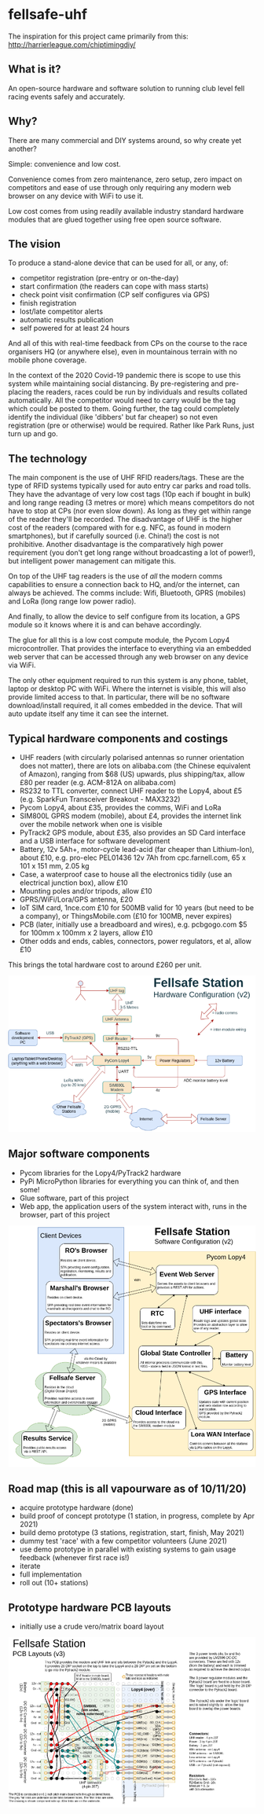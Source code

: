 # fellsafe-uhf
The inspiration for this project came primarily from this: http://harrierleague.com/chiptimingdiy/

## What is it?
An open-source hardware and software solution to running club level fell racing events safely and accurately.

## Why?
There are many commercial and DIY systems around, so why create yet another?

Simple: convenience and low cost.

Convenience comes from zero maintenance, zero setup, zero impact on competitors and ease of use through only requiring any modern web browser on any device with WiFi to use it.

Low cost comes from using readily available industry standard hardware modules that are glued together using free open source software.

## The vision
To produce a stand-alone device that can be used for all, or any, of:
 - competitor registration (pre-entry or on-the-day)
 - start confirmation (the readers can cope with mass starts)
 - check point visit confirmation (CP self configures via GPS)
 - finish registration
 - lost/late competitor alerts
 - automatic results publication
 - self powered for at least 24 hours
 
And all of this with real-time feedback from CPs on the course to the race organisers HQ (or anywhere else), even in mountainous terrain with no mobile phone coverage.

In the context of the 2020 Covid-19 pandemic there is scope to use this system while maintaining social distancing. By pre-registering and pre-placing the readers, races could be run by individuals and results collated automatically. All the competitor would need to carry would be the tag which could be posted to them. Going further, the tag could completely identify the individual (like 'dibbers' but far cheaper) so not even registration (pre or otherwise) would be required. Rather like Park Runs, just turn up and go.
 
## The technology
The main component is the use of UHF RFID readers/tags. These are the type of RFID systems typically used for auto entry car parks and road tolls. They have the advantage of very low cost tags (10p each if bought in bulk) and long range reading (3 metres or more) which means competitors do not have to stop at CPs (nor even slow down). As long as they get within range of the reader they'll be recorded. The disadvantage of UHF is the higher cost of the readers (compared with for e.g. NFC, as found in modern smartphones), but if carefully sourced (i.e. China!) the cost is not prohibitive. Another disadvantage is the comparatively high power requirement (you don't get long range without broadcasting a lot of power!), but intelligent power management can mitigate this.

On top of the UHF tag readers is the use of *all* the modern comms capabilities to ensure a connection back to HQ, and/or the internet, can always be achieved. The comms include: Wifi, Bluetooth, GPRS (mobiles) and LoRa (long range low power radio).

And finally, to allow the device to self configure from its location, a GPS module so it knows where it is and can behave accordingly.

The glue for all this is a low cost compute module, the Pycom Lopy4 microcontroller. That provides the interface to everything via an embedded web server that can be accessed through any web browser on any device via WiFi.

The only other equipment required to run this system is any phone, tablet, laptop or desktop PC with WiFi. Where the internet is visible, this will also provide limited access to that. In particular, there will be no software download/install required, it all comes embedded in the device. That will auto update itself any time it can see the internet.

## Typical hardware components and costings

 - UHF readers (with circularly polarised antennas so runner orientation does not matter), there are lots on alibaba.com (the Chinese equivalent of Amazon), ranging from $68 (US) upwards, plus shipping/tax, allow £80 per reader (e.g. ACM-812A on alibaba.com)
 - RS232 to TTL converter, connect UHF reader to the Lopy4, about £5 (e.g. SparkFun Transceiver Breakout - MAX3232)
 - Pycom Lopy4, about £35, provides the comms, WiFi and LoRa
 - SIM800L GPRS modem (mobile), about £4, provides the internet link over the mobile network when one is visible
 - PyTrack2 GPS module, about £35, also provides an SD Card interface and a USB interface for software development
 - Battery, 12v 5Ah+, motor-cycle lead-acid (far cheaper than Lithium-Ion), about £10, e.g. pro-elec PEL01436 12v 7Ah from cpc.farnell.com, 65 x 101 x 151 mm, 2.05 kg
 - Case, a waterproof case to house all the electronics tidily (use an electrical junction box), allow £10
 - Mounting poles and/or tripods, allow £10
 - GPRS/WiFi/Lora/GPS antenna, £20
 - IoT SIM card, 1nce.com £10 for 500MB valid for 10 years (but need to be a company), or ThingsMobile.com (£10 for 100MB, never expires)
 - PCB (later, initially use a breadboard and wires), e.g. pcbgogo.com $5 for 100mm x 100mm x 2 layers, allow £10
 - Other odds and ends, cables, connectors, power regulators, et al, allow £10
 
 This brings the total hardware cost to around £260 per unit.

 ![Hardware Config](/hardware-config.drawio.png)
 
 ## Major software components
 
  - Pycom libraries for the Lopy4/PyTrack2 hardware
  - PyPi MicroPython libraries for everything you can think of, and then some!
  - Glue software, part of this project
  - Web app, the application users of the system interact with, runs in the browser, part of this project

  ![Software Config](/software-config.drawio.png)
  
  ## Road map (this is all vapourware as of 10/11/20)
  
   - acquire prototype hardware (done)
   - build proof of concept prototype (1 station, in progress, complete by Apr 2021)
   - build demo prototype (3 stations, registration, start, finish, May 2021)
   - dummy test 'race' with a few competitor volunteers (June 2021)
   - use demo prototype in parallel with existing systems to gain usage feedback (whenever first race is!)
   - iterate
   - full implementation
   - roll out (10+ stations)
   
  ## Prototype hardware PCB layouts

   - initially use a crude vero/matrix board layout

  ![Hardware PCB layouts](/hardware-pcb.drawio.png)
